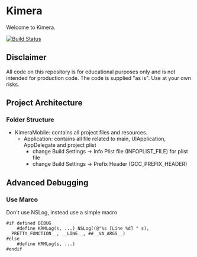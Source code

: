 # Kimera

Welcome to Kimera.

[![Build Status](https://travis-ci.org/maxoly/Kimera.png?branch=master)](https://travis-ci.org/maxoly/Kimera)

## Disclaimer
All code on this repository is for educational purposes only and is not intended for production code. 
The code is supplied "as is". Use at your own risks.

## Project Architecture

### Folder Structure

* KimeraMobile: contains all project files and resources.
    * Application: contains all file related to main, UIApplication, AppDelegate and project plist
        * change Build Settings -> Info Plist file (INFOPLIST_FILE) for plist file
        * change Build Settings -> Prefix Header (GCC_PREFIX_HEADER)
        
## Advanced Debugging

### Use Marco

Don't use NSLog, instead use a simple macro


```
#if defined DEBUG
    #define KRMLog(s, ...) NSLog((@"%s [Line %d] " s), __PRETTY_FUNCTION__, __LINE__, ##__VA_ARGS__)
#else
    #define KRMLog(s, ...)
#endif


